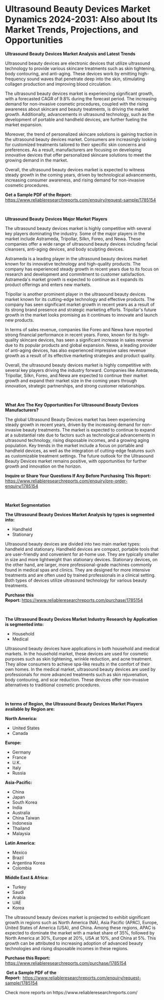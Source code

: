 <p><h1>Ultrasound Beauty Devices Market Dynamics 2024-2031: Also about Its Market Trends, Projections, and Opportunities</h1></p><p><strong>Ultrasound Beauty Devices Market Analysis and Latest Trends</strong></p>
<p><p>Ultrasound beauty devices are electronic devices that utilize ultrasound technology to provide various skincare treatments such as skin tightening, body contouring, and anti-aging. These devices work by emitting high-frequency sound waves that penetrate deep into the skin, stimulating collagen production and improving blood circulation.</p><p>The ultrasound beauty devices market is experiencing significant growth, with a forecasted CAGR of 9.8% during the forecast period. The increasing demand for non-invasive cosmetic procedures, coupled with the rising awareness about skincare and beauty treatments, is driving the market growth. Additionally, advancements in ultrasound technology, such as the development of portable and handheld devices, are further fueling the market expansion.</p><p>Moreover, the trend of personalized skincare solutions is gaining traction in the ultrasound beauty devices market. Consumers are increasingly looking for customized treatments tailored to their specific skin concerns and preferences. As a result, manufacturers are focusing on developing innovative devices that offer personalized skincare solutions to meet the growing demand in the market.</p><p>Overall, the ultrasound beauty devices market is expected to witness steady growth in the coming years, driven by technological advancements, increasing consumer awareness, and rising demand for non-invasive cosmetic procedures.</p></p>
<p><strong>Get a Sample PDF of the Report:&nbsp;</strong> <a href="https://www.reliableresearchreports.com/enquiry/request-sample/1785154">https://www.reliableresearchreports.com/enquiry/request-sample/1785154</a></p>
<p>&nbsp;</p>
<p><strong>Ultrasound Beauty Devices Major Market Players</strong></p>
<p><p>The ultrasound beauty devices market is highly competitive with several key players dominating the industry. Some of the major players in the market include Astrameda, Tripollar, Silkn, Foreo, and Newa. These companies offer a wide range of ultrasound beauty devices including facial cleansers, anti-aging devices, and body sculpting devices.</p><p>Astrameda is a leading player in the ultrasound beauty devices market known for its innovative technology and high-quality products. The company has experienced steady growth in recent years due to its focus on research and development and commitment to customer satisfaction. Astrameda's market growth is expected to continue as it expands its product offerings and enters new markets.</p><p>Tripollar is another prominent player in the ultrasound beauty devices market known for its cutting-edge technology and effective products. The company has seen significant market growth in recent years as a result of its strong brand presence and strategic marketing efforts. Tripollar's future growth in the market looks promising as it continues to innovate and launch new products.</p><p>In terms of sales revenue, companies like Foreo and Newa have reported strong financial performance in recent years. Foreo, known for its high-quality skincare devices, has seen a significant increase in sales revenue due to its popular products and global expansion. Newa, a leading provider of anti-aging devices, has also experienced impressive sales revenue growth as a result of its effective marketing strategies and product quality.</p><p>Overall, the ultrasound beauty devices market is highly competitive with several key players driving the industry forward. Companies like Astrameda, Tripollar, Silkn, Foreo, and Newa are expected to continue their market growth and expand their market size in the coming years through innovation, strategic partnerships, and strong customer relationships.</p></p>
<p>&nbsp;</p>
<p><strong>What Are The Key Opportunities For Ultrasound Beauty Devices Manufacturers?</strong></p>
<p><p>The global Ultrasound Beauty Devices market has been experiencing steady growth in recent years, driven by the increasing demand for non-invasive beauty treatments. The market is expected to continue to expand at a substantial rate due to factors such as technological advancements in ultrasound technology, rising disposable incomes, and a growing aging population. Key trends in the market include a focus on portable and handheld devices, as well as the integration of cutting-edge features such as customizable treatment settings. The future outlook for the Ultrasound Beauty Devices market remains positive, with opportunities for further growth and innovation on the horizon.</p></p>
<p><strong>Inquire or Share Your Questions If Any Before Purchasing This Report:</strong> <a href="https://www.reliableresearchreports.com/enquiry/pre-order-enquiry/1785154">https://www.reliableresearchreports.com/enquiry/pre-order-enquiry/1785154</a></p>
<p>&nbsp;</p>
<p><strong>Market Segmentation</strong></p>
<p><strong>The Ultrasound Beauty Devices Market Analysis by types is segmented into:</strong></p>
<p><ul><li>Handheld</li><li>Stationary</li></ul></p>
<p><p>Ultrasound beauty devices are divided into two main market types: handheld and stationary. Handheld devices are compact, portable tools that are user-friendly and convenient for at-home use. They are typically smaller in size and more lightweight than stationary devices. Stationary devices, on the other hand, are larger, more professional-grade machines commonly found in medical spas and clinics. They are designed for more intensive treatments and are often used by trained professionals in a clinical setting. Both types of devices utilize ultrasound technology for various beauty treatments.</p></p>
<p><strong>Purchase this Report:&nbsp;</strong><a href="https://www.reliableresearchreports.com/purchase/1785154">https://www.reliableresearchreports.com/purchase/1785154</a></p>
<p>&nbsp;</p>
<p><strong>The Ultrasound Beauty Devices Market Industry Research by Application is segmented into:</strong></p>
<p><ul><li>Household</li><li>Medical</li></ul></p>
<p><p>Ultrasound beauty devices have applications in both household and medical markets. In the household market, these devices are used for cosmetic purposes such as skin tightening, wrinkle reduction, and acne treatment. They allow consumers to achieve spa-like results in the comfort of their own homes. In the medical market, ultrasound beauty devices are used by professionals for more advanced treatments such as skin rejuvenation, body contouring, and scar reduction. These devices offer non-invasive alternatives to traditional cosmetic procedures.</p></p>
<p>&nbsp;</p>
<p><strong>In terms of Region, the Ultrasound Beauty Devices Market Players available by Region are:</strong></p>
<p>
    <p> <strong> North America: </strong>
        <ul>
            <li>United States</li>
            <li>Canada</li>
        </ul>
        </p> 
    <p> <strong> Europe: </strong>
        <ul>
            <li>Germany</li>
            <li>France</li>
            <li>U.K.</li>
            <li>Italy</li>
            <li>Russia</li>
        </ul>
        </p> 
    <p> <strong> Asia-Pacific: </strong>
        <ul>
            <li>China</li>
            <li>Japan</li>
            <li>South Korea</li>
            <li>India</li>
            <li>Australia</li>
            <li>China Taiwan</li>
            <li>Indonesia</li>
            <li>Thailand</li>
            <li>Malaysia</li>
        </ul>
        </p> 
    <p> <strong> Latin America: </strong>
        <ul>
            <li>Mexico</li>
            <li>Brazil</li>
            <li>Argentina Korea</li>
            <li>Colombia</li>
        </ul>
        </p> 
    <p> <strong> Middle East & Africa: </strong>
        <ul>
            <li>Turkey</li>
            <li>Saudi</li>
            <li>Arabia</li>
            <li>UAE</li>
            <li>Korea</li>
        </ul>
    </p>
    </p>
<p><p>The ultrasound beauty devices market is projected to exhibit significant growth in regions such as North America (NA), Asia Pacific (APAC), Europe, United States of America (USA), and China. Among these regions, APAC is expected to dominate the market with a market share of 35%, followed by North America at 30%, Europe at 20%, USA at 10%, and China at 5%. This growth can be attributed to increasing adoption of advanced beauty technologies and rising disposable incomes in these regions.</p></p>
<p><strong>Purchase this Report: </strong><a href="https://www.reliableresearchreports.com/purchase/1785154">https://www.reliableresearchreports.com/purchase/1785154</a></p>
<p>&nbsp;<strong>Get a Sample PDF of the Report:&nbsp;&nbsp;</strong><a href="https://www.reliableresearchreports.com/enquiry/request-sample/1785154">https://www.reliableresearchreports.com/enquiry/request-sample/1785154</a></p>
<p><strong></strong></p>
<p>Check more reports on https://www.reliableresearchreports.com/</p>